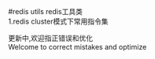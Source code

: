 #redis utils redis工具类    
1.redis cluster模式下常用指令集  
  
更新中,欢迎指正错误和优化  
Welcome to correct mistakes and optimize  